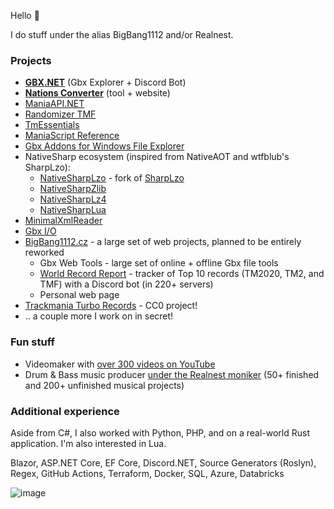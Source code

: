 Hello 👋

I do stuff under the alias BigBang1112 and/or Realnest.

### Projects

- **[GBX.NET](https://github.com/BigBang1112/gbx-net)** (Gbx Explorer + Discord Bot)
- **[Nations Converter](https://github.com/BigBang1112/nations-converter)** (tool + website)
- [ManiaAPI.NET](https://github.com/BigBang1112/maniaapi-net)
- [Randomizer TMF](https://github.com/BigBang1112/randomizer-tmf)
- [TmEssentials](https://github.com/BigBang1112/tm-essentials)
- [ManiaScript Reference](https://github.com/BigBang1112/maniascript-reference)
- [Gbx Addons for Windows File Explorer](https://github.com/BigBang1112/win-file-explorer-gbx-addons)
- NativeSharp ecosystem (inspired from NativeAOT and wtfblub's SharpLzo):
  - [NativeSharpLzo](https://github.com/BigBang1112/NativeSharpLzo) - fork of [SharpLzo](https://github.com/wtfblub/SharpLzo)
  - [NativeSharpZlib](https://github.com/BigBang1112/NativeSharpZlib)
  - [NativeSharpLz4](https://github.com/BigBang1112/NativeSharpLz4)
  - [NativeSharpLua](https://github.com/BigBang1112/NativeSharpLua)
- [MinimalXmlReader](https://github.com/BigBang1112/minimal-xmlreader)
- [Gbx I/O](https://github.com/BigBang1112/gbx-io)
- [BigBang1112.cz](https://github.com/bigbang1112-cz) - a large set of web projects, planned to be entirely reworked
  - Gbx Web Tools - large set of online + offline Gbx file tools
  - [World Record Report](https://github.com/bigbang1112-cz/world-record-report) - tracker of Top 10 records (TM2020, TM2, and TMF) with a Discord bot (in 220+ servers)
  - Personal web page
- [Trackmania Turbo Records](https://github.com/BigBang1112/tmturbo-records) - CC0 project!
- .. a couple more I work on in secret!

### Fun stuff

- Videomaker with [over 300 videos on YouTube](https://www.youtube.com/@BigBang1112tm)
- Drum & Bass music producer [under the Realnest moniker](https://www.youtube.com/@RealnestMusic) (50+ finished and 200+ unfinished musical projects)

### Additional experience

Aside from C#, I also worked with Python, PHP, and on a real-world Rust application. I'm also interested in Lua.

Blazor, ASP.NET Core, EF Core, Discord.NET, Source Generators (Roslyn), Regex, GitHub Actions, Terraform, Docker, SQL, Azure, Databricks

![image](https://github-profile-summary-cards.vercel.app/api/cards/profile-details?username=bigbang1112&theme=nord_dark)
